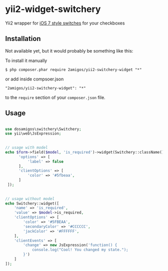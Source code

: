 yii2-widget-switchery
======================


Yii2 wrapper for [iOS 7 style switches](http://abpetkov.github.io/switchery/) for your checkboxes 

## Installation

Not available yet, but it would probably be something like this:

To install it manually 

```
$ php composer.phar require 2amigos/yii2-switchery-widget "*"
```

or add inside compsoer.json

```
"2amigos/yii2-switchery-widget": "*"
```

to the ```require``` section of your `composer.json` file.

## Usage

```php

use dosamigos\switchery\Switchery;
use yii\web\JsExpression;
 
 
// usage with model
echo $form->field($model, 'is_required')->widget(Switchery::className(), [
      'options' => [
          'label' => false
      ],
      'clientOptions' => [
          'color' => '#5fbeaa',
      ]
 ]);
 
 
// usage without model
echo Switchery::widget([
    'name' => 'is_required', 
    'value' => $model->is_required,
    'clientOptions' => [
        'color' => '#5FBEAA',
        'secondaryColor' => '#CCCCCC',
        'jackColor' => '#FFFFFF',
    ],
    'clientEvents' => [
        'change' => new JsExpression('function() {
            console.log("Cool! You changed my state.");
        }')
    ]
]);


```
